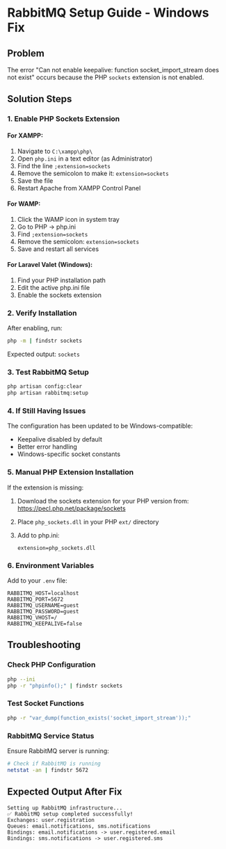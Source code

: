 # RabbitMQ Setup Guide - Windows Fix

## Problem
The error "Can not enable keepalive: function socket_import_stream does not exist" occurs because the PHP `sockets` extension is not enabled.

## Solution Steps

### 1. Enable PHP Sockets Extension

#### For XAMPP:
1. Navigate to `C:\xampp\php\`
2. Open `php.ini` in a text editor (as Administrator)
3. Find the line `;extension=sockets`
4. Remove the semicolon to make it: `extension=sockets`
5. Save the file
6. Restart Apache from XAMPP Control Panel

#### For WAMP:
1. Click the WAMP icon in system tray
2. Go to PHP → php.ini
3. Find `;extension=sockets`
4. Remove the semicolon: `extension=sockets`
5. Save and restart all services

#### For Laravel Valet (Windows):
1. Find your PHP installation path
2. Edit the active php.ini file
3. Enable the sockets extension

### 2. Verify Installation
After enabling, run:
```bash
php -m | findstr sockets
```
Expected output: `sockets`

### 3. Test RabbitMQ Setup
```bash
php artisan config:clear
php artisan rabbitmq:setup
```

### 4. If Still Having Issues
The configuration has been updated to be Windows-compatible:
- Keepalive disabled by default
- Better error handling
- Windows-specific socket constants

### 5. Manual PHP Extension Installation
If the extension is missing:

1. Download the sockets extension for your PHP version from:
   https://pecl.php.net/package/sockets

2. Place `php_sockets.dll` in your PHP `ext/` directory

3. Add to php.ini:
   ```
   extension=php_sockets.dll
   ```

### 6. Environment Variables
Add to your `.env` file:
```env
RABBITMQ_HOST=localhost
RABBITMQ_PORT=5672
RABBITMQ_USERNAME=guest
RABBITMQ_PASSWORD=guest
RABBITMQ_VHOST=/
RABBITMQ_KEEPALIVE=false
```

## Troubleshooting

### Check PHP Configuration
```bash
php --ini
php -r "phpinfo();" | findstr sockets
```

### Test Socket Functions
```bash
php -r "var_dump(function_exists('socket_import_stream'));"
```

### RabbitMQ Service Status
Ensure RabbitMQ server is running:
```bash
# Check if RabbitMQ is running
netstat -an | findstr 5672
```

## Expected Output After Fix
```
Setting up RabbitMQ infrastructure...
✅ RabbitMQ setup completed successfully!
Exchanges: user.registration
Queues: email.notifications, sms.notifications
Bindings: email.notifications -> user.registered.email
Bindings: sms.notifications -> user.registered.sms
